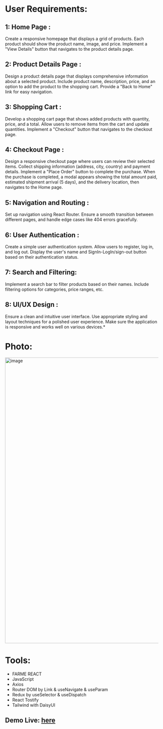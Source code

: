 # User Requirements:
##  1: Home Page :
Create a responsive homepage that displays a grid of products.
Each product should show the product name, image, and price.
Implement a "View Details" button that navigates to the product details page.

##  2: Product Details Page :
Design a product details page that displays comprehensive information about a selected product.
Include product name, description, price, and an option to add the product to the shopping cart.
Provide a "Back to Home" link for easy navigation.

## 3: Shopping Cart :
Develop a shopping cart page that shows added products with quantity, price, and a total.
Allow users to remove items from the cart and update quantities.
Implement a "Checkout" button that navigates to the checkout page.

##  4: Checkout Page :
Design a responsive checkout page where users can review their selected items.
Collect shipping information (address, city, country) and payment details.
Implement a "Place Order" button to complete the purchase.
When the purchase is completed, a modal appears showing the total amount paid, estimated shipment arrival (5 days), and the delivery location, then navigates to the Home page.

## 5: Navigation and Routing :
Set up navigation using React Router.
Ensure a smooth transition between different pages, and handle edge cases like 404 errors gracefully.

## 6: User Authentication :
Create a simple user authentication system.
Allow users to register, log in, and log out.
Display the user's name and SignIn-LogIn/sign-out button based on their authentication status.

## 7: Search and Filtering:
Implement a search bar to filter products based on their names.
Include filtering options for categories, price ranges, etc.

## 8: UI/UX Design :
Ensure a clean and intuitive user interface.
Use appropriate styling and layout techniques for a polished user experience.
Make sure the application is responsive and works well on various devices.*

# Photo:
<img width="937" alt="image" src="https://github.com/SARA3SAEED/store-redux/assets/146086114/123c52a7-3f87-40ef-b447-ad5be76efcab">

# Tools:
- FARME REACT
- JavaScript
- Axios
- Router DOM by Link & useNavigate & useParam
- Redux by useSelector & useDispatch
- React Tostify
- Tailwind with DaisyUI


## Demo Live: [here](https://main--store-redux33.netlify.app/)

